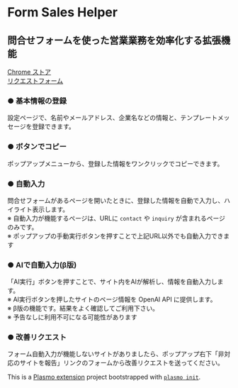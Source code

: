 # Form Sales Helper
## 問合せフォームを使った営業業務を効率化する拡張機能
[Chrome ストア](https://chrome.google.com/webstore/detail/form-sales-helper/leleghllfoabojmggnnhgjbelipanecf)  
[リクエストフォーム](https://docs.google.com/forms/d/e/1FAIpQLSdtC-jM2WUO_JECXAL0N44oYlvIFYVcsoucKqGx-98-Vxaqhg/viewform)

### ● 基本情報の登録
設定ページで、名前やメールアドレス、企業名などの情報と、テンプレートメッセージを登録できます。

### ● ボタンでコピー
ポップアップメニューから、登録した情報をワンクリックでコピーできます。

### ● 自動入力
問合せフォームがあるページを開いたときに、登録した情報を自動で入力し、ハイライト表示します。  
※ 自動入力が機能するページは、URLに `contact` や `inquiry` が含まれるページのみです。  
※ ポップアップの手動実行ボタンを押すことで上記URL以外でも自動入力できます

### ● AIで自動入力(β版)
「AI実行」ボタンを押すことで、サイト内をAIが解析し、情報を自動入力します。  
※ AI実行ボタンを押したサイトのページ情報を OpenAI API に提供します。  
※ β版の機能です。結果をよく確認してご利用下さい。  
※ 予告なしに利用不可になる可能性があります

### ● 改善リクエスト
フォーム自動入力が機能しないサイトがありましたら、ポップアップ右下「非対応のサイトを報告」リンクのフォームから改善リクエストを送ってください。

This is a [Plasmo extension](https://docs.plasmo.com/) project bootstrapped with [`plasmo init`](https://www.npmjs.com/package/plasmo).
